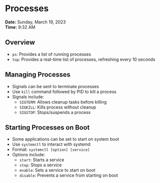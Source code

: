 # Processes

**Date:** Sunday, March 19, 2023  
**Time:** 9:32 AM

## Overview
- `ps`: Provides a list of running processes
- `top`: Provides a real-time list of processes, refreshing every 10 seconds

## Managing Processes
- Signals can be sent to terminate processes
- Use `kill` command followed by PID to kill a process
- Signals include:
  - `SIGTERM`: Allows cleanup tasks before killing
  - `SIGKILL`: Kills process without cleanup
  - `SIGSTOP`: Stops/suspends a process

## Starting Processes on Boot
- Some applications can be set to start on system boot
- Use `systemctl` to interact with systemd
- Format: `systemctl [option] [service]`
- Options include:
  - `start`: Starts a service
  - `stop`: Stops a service
  - `enable`: Sets a service to start on boot
  - `disable`: Prevents a service from starting on boot
